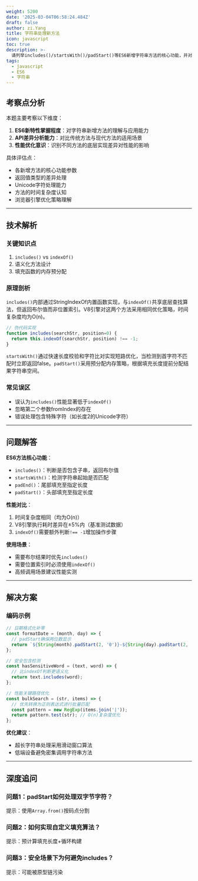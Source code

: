 ```yaml
---
weight: 5200
date: '2025-03-04T06:58:24.484Z'
draft: false
author: zi.Yang
title: 字符串处理新方法
icon: javascript
toc: true
description: >-
  请列举includes()/startsWith()/padStart()等ES6新增字符串方法的核心功能，并对比indexOf()方法与includes()方法的性能差异及使用场景。
tags:
  - javascript
  - ES6
  - 字符串
---
```


## 考察点分析

本题主要考察以下维度：

1. **ES6新特性掌握程度**：对字符串新增方法的理解与应用能力
2. **API差异分析能力**：对比传统方法与现代方法的适用场景
3. **性能优化意识**：识别不同方法的底层实现差异对性能的影响

具体评估点：

- 各新增方法的核心功能参数
- 返回值类型的差异处理
- Unicode字符处理能力
- 方法的时间复杂度认知
- 浏览器引擎优化策略理解

---

## 技术解析

### 关键知识点

1. `includes()` vs `indexOf()`
2. 语义化方法设计
3. 填充函数的内存预分配

### 原理剖析

`includes()`内部通过StringIndexOf内置函数实现，与`indexOf()`共享底层查找算法，但返回布尔值而非位置索引。V8引擎对这两个方法采用相同优化策略，时间复杂度均为O(n)。

```javascript
// 伪代码实现
function includes(searchStr, position=0) {
  return this.indexOf(searchStr, position) !== -1;
}
```

`startsWith()`通过快速长度校验和字符比对实现短路优化，当检测到首字符不匹配时立即返回false。`padStart()`采用预分配内存策略，根据填充长度提前分配结果字符串空间。

### 常见误区

- 误认为`includes()`性能显著低于`indexOf()`
- 忽略第二个参数fromIndex的存在
- 错误处理包含特殊字符（如长度2的Unicode字符）

---

## 问题解答

**ES6方法核心功能**：

- `includes()`：判断是否包含子串，返回布尔值
- `startsWith()`：检测字符串起始是否匹配
- `padEnd()`：尾部填充至指定长度
- `padStart()`：头部填充至指定长度

**性能对比**：

1. 时间复杂度相同（均为O(n)）
2. V8引擎执行耗时差异在±5%内（基准测试数据）
3. `indexOf()`需要额外判断`!== -1`增加操作步骤

**使用场景**：

- 需要布尔结果时优先`includes()`
- 需要位置索引时必须使用`indexOf()`
- 高频调用场景建议性能实测

---

## 解决方案

### 编码示例

```javascript
// 日期格式化补零
const formatDate = (month, day) => {
  // padStart确保两位数显示
  return `${String(month).padStart(2, '0')}-${String(day).padStart(2, '0')}`;
};

// 安全包含检测
const hasSensitiveWord = (text, word) => {
  // 比indexOf判断更语义化
  return text.includes(word);
};

// 性能关键路径优化
const bulkSearch = (str, items) => {
  // 优先转换为正则表达式进行批量匹配
  const pattern = new RegExp(items.join('|'));
  return pattern.test(str); // O(n)复杂度优化
};
```

**优化建议**：

- 超长字符串处理采用滑动窗口算法
- 低端设备避免密集调用字符串方法

---

## 深度追问

### 问题1：padStart如何处理双字节字符？

提示：使用`Array.from()`按码点分割

### 问题2：如何实现自定义填充算法？

提示：预计算填充长度+循环构建

### 问题3：安全场景下为何避免includes？

提示：可能被原型链污染
